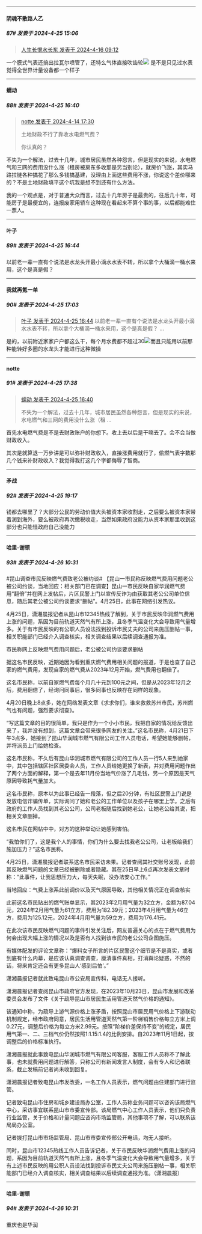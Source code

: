 ﻿
*****

####  阴魂不散路人乙  
##### 87#       发表于 2024-4-25 15:06

<blockquote><a href="httphttps://bbs.saraba1st.com/2b/forum.php?mod=redirect&amp;goto=findpost&amp;pid=64612618&amp;ptid=2179849" target="_blank">人生长恨水长东 发表于 2024-4-16 09:12</a></blockquote>
一个膜式气表还搞出拉瓦尔喷管了，还特么气体直接吹齿轮<img src="https://static.saraba1st.com/image/smiley/face2017/067.png" referrerpolicy="no-referrer"> 是不是只见过水表觉得全世界计量设备都一个样子


*****

####  蠕动  
##### 88#       发表于 2024-4-25 16:40

<blockquote><a href="httphttps://bbs.saraba1st.com/2b/forum.php?mod=redirect&amp;goto=findpost&amp;pid=64594189&amp;ptid=2179849" target="_blank">notte 发表于 2024-4-14 17:30</a>

土地财政不行了靠收水电燃气费？

你认真的？</blockquote>
不失为一个解法，过去十几年，城市居民虽然各种怨言，但是现实的来说，水电燃气和三网的费用没什么涨（租房被房东多收那是另当别论），就房价飞涨，其实马路拉链各种搞花了那么多钱搞基建，没理由上面这些费用不涨，你说这个差价哪来的？不是土地财政填平这个坑我是想不到还有什么方法。

我的一个观点是，对于普通大众而言，过去十几年房子是最贵的，往后几十年，可能房子是最便宜的，连报废家用轿车这种现在看起来不算个事的事，以后都能难住一票人。


*****

####  叶子  
##### 89#       发表于 2024-4-25 16:44

以前老一辈一直有个说法是水龙头开最小滴水水表不转，所以拿个大桶滴一桶水来用，这个是真是假？


*****

####  我就再氪一单  
##### 90#       发表于 2024-4-25 17:03

<blockquote><a href="httphttps://bbs.saraba1st.com/2b/forum.php?mod=redirect&amp;goto=findpost&amp;pid=64715868&amp;ptid=2179849" target="_blank">叶子 发表于 2024-4-25 16:44</a>
以前老一辈一直有个说法是水龙头开最小滴水水表不转，所以拿个大桶滴一桶水来用，这个是真是假？ ...</blockquote>
是的，以前附近家家户户都这么干，每个月水费都不超过30<img src="https://static.saraba1st.com/image/smiley/face2017/043.png" referrerpolicy="no-referrer">而且只能用以前那种能转好多圈的水龙头才能进行这种微操


*****

####  notte  
##### 91#       发表于 2024-4-25 17:38

<blockquote><a href="httphttps://bbs.saraba1st.com/2b/forum.php?mod=redirect&amp;goto=findpost&amp;pid=64715813&amp;ptid=2179849" target="_blank">蠕动 发表于 2024-4-25 16:40</a>

不失为一个解法，过去十几年，城市居民虽然各种怨言，但是现实的来说，水电燃气和三网的费用没什么涨（租 ...</blockquote>
首先水电燃气费是不是去财政账户的你想下。收上去以后是干嘛去了。会不会当做财政收入。

其次是就算退一万步讲是可以弥补财政收入，直接涨费用就行了，偷燃气表字数那几个钱来补财政收入？我觉得我打这几个字都侮辱了智商。


*****

####  矛战  
##### 92#       发表于 2024-4-25 19:17

钱都去哪里了？大部分公民的劳动价值大头被资本家收割走，之后要么被资本家带着润到海外，要么被政府再次缴税收走，当然如果政府没能力从资本家那里收到这部分也只能怪政府自己没能力


*****

####  哈里-谢顿  
##### 93#       发表于 2024-4-26 10:31

#昆山调查市民反映燃气费致老公被约谈# 【昆山一市民称反映燃气费用问题老公被公司约谈，当地回应：相关部门已在调查】昆山一市民反映自家华润燃气费用“翻倍”并在网上发帖后，片区民警上门以宣传反诈为由获取其老公公司单位信息，随后其老公被公司约谈要求“删帖”。4月25日，此事在网络引发热议。

4月25日，潇湘晨报记者从昆山市12345热线了解到，关于市民反映华润燃气费用上涨的问题，系因为目前轨道天然气有所上涨，且冬季气温变化大会导致用气量增多。关于有市民反映的有公职人员设法找到投诉市民丈夫的公司来施压删帖一事，相关职能部门已经介入调查核实，相关调查结果以后续调查通报为准。

市民称网上反映燃气费用问题后，老公被公司约谈要求删帖

据这名市民反映，近期她因为看到重庆燃气费用相关问题的报道，于是也查了自己家的燃气费用，发现自家的燃气费从2023年12月开始，燃气费用也翻倍了。

这名市民称，以前自家燃气费每个月几十元到100元之间，但是从2023年12月之后，费用翻倍了，经询问同事后，很多同事也反映存在同样的现象。

4月20日晚上8点多，她在网络发表文章《求求你们，谁来救救苏州市民，苏州燃气也有问题，强烈要求彻查》。

“写这篇文章的目的很简单，我只是作为一个小小市民，我把自家的情况给反馈出来了，我并没有想到，这篇文章会带来很多网友的关注。”这名市民称，4月21日下午3点多，她接到了昆山华润城市燃气有限公司工作人员电话，希望她能够删帖，并将派员上门给她检查。

这名市民称，不久后有昆山华润城市燃气有限公司的工作人员一行5人来到她家中，其中包括辖区社区居委会人员，工作人员给她更换了新表，并对费用问题作出了两个方面的解释，第一个是去年11月份当地气价涨了几毛钱，另一个原因是天气原因导致耗气量加大。

这名市民称，原本以为此事已经告一段落，但之后20分钟，有社区民警上门说是发放电信诈骗传单，实际询问了她和老公的工作单位以及孩子在哪里上学。之后有政府的工作人员找到其老公公司，公司老板随后找到她老公，让她老公给其说，把相关文章删掉。

这名市民在网帖中中，对方的这种举动让她感到害怕。

“我怕你们了，这是我个人的事情，你们为什么要去找我老公公司，让老板给我们施加压力？”这名市民称。

4月25日，潇湘晨报记者联系这名市民采访未果。记者查阅其社交账号发现，此前其反映燃气问题的文章已经被删除或者隐藏。其在25日早上6点再次发表文章时称：“此事件，让我思想压力大，每天失眠，没办法安心工作。”

当地回应：气费上涨系此前调价以及天气原因导致，其他相关情况正在调查核实

此前这名市民贴出的燃气账单显示，其2023年2月用气量为32立方，金额为87.04元，2024年2月用气量为61立方，费用为182.39元；2023年4月用气量为46立方，费用为125.12元，2024年4月用气量为59立方，费用为176.41元。

在此次该市民反映燃气问题的事件引发关注后，网友普遍关心的点在于燃气费用为何会出现大幅上涨的情况以及是否有人找到该市民的老公公司企图施压。

有媒体配发的评论文章称：“爆料女子所言的片区民警这个细节是不是真实，或者到底有什么内幕，是应该认真调查调查，厘清事件真相，打消舆论疑惑，不然的话，将来肯定还会有更多昆山人‘感到后怕’。”

潇湘晨报记者就此致电昆山市公安局宣传科，电话无人接听。

潇湘晨报记者查阅昆山市政府官方发现，在2023年10月23日，昆山市发展和改革委员会发布了文件《关于疏导昆山市居民生活用管道天然气价格的通知》。

该通知中称，为疏导上游气源价格上涨矛盾，按照昆山市居民用气价格上下游联动机制规定，经市政府同意，居民生活用管道天然气第一阶梯销售价格每立方米上调0.27元，调整后价格为每立方米2.99元。按照“阶梯价差保持不变”的规定，居民用气第一、二、三档气价仍然按照1:1.15:1.4的比例安排。自2023年11月1日起，按调整后的价格标准执行。

潇湘晨报就此事致电昆山华润城市燃气有限公司客服，客服工作人员称不了解此事，也未就费用问题进行解答，只称公司有新闻发言人制度，会有专人和记者联系，截止发稿前记者尚未收到回复。

潇湘晨报记者致电昆山市发改委，一名工作人员表示，燃气问题由住建部门进行监管。

记者致电昆山市住房和城乡建设局办公室，工作人员称业务问题可以咨询该局燃气中心，采访事宜联系昆山市市委宣传部。该局燃气中心工作人员表示，他们只负责行业监管，关于价格和计量问题应咨询市场监管局，其他事项不了解，可以联系该局局办公室。

记者拨打昆山市市场监管局、昆山市市委宣传部公开电话，均无人接听。

同时，昆山市12345热线工作人员告诉记者，关于市民反映华润燃气费用上涨的问题，系因为目前轨道天然气有所上涨，且冬季气温变化大会导致用气量增多，关于有上述市民反映的用公职人员设法找到投诉市民丈夫公司来施压删帖一事，相关职能部门已经介入调查核实，相关调查结果以后续调查通报为准。（潇湘晨报）

*****

####  哈里-谢顿  
##### 94#       发表于 2024-4-26 10:31

重庆也是华润

